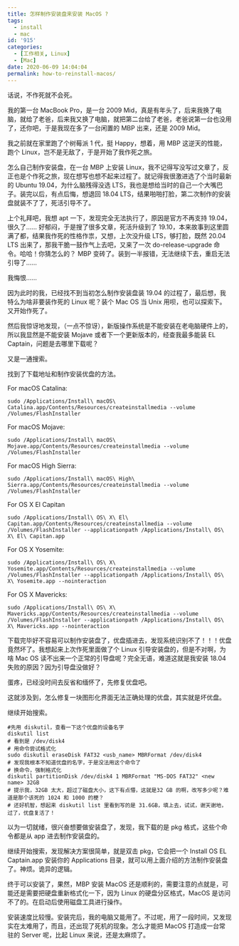 ```yaml
---
title: 怎样制作安装盘来安装 MacOS ?
tags:
  - install
  - mac
id: '915'
categories:
  - [工作相关, Linux]
  - [Mac]
date: 2020-06-09 14:04:04
permalink: how-to-reinstall-macos/
---
```


话说，不作死就不会死。

我的第一台 MacBook Pro，是一台 2009 Mid，真是有年头了，后来我换了电脑，就给了老爸，后来我又换了电脑，就把第二台给了老爸，老爸说第一台也没用了，还你吧，于是我现在多了一台闲置的 MBP 出来，还是 2009 Mid。

我之前就在家里跑了个树莓派 1 代，挺 Happy，想着，用 MBP 这逆天的性能，跑个 Linux，岂不是无敌了，于是开始了我作死之旅。
<!-- more -->
怎么自己制作安装盘，在一台 MBP 上安装 Linux，我不记得写没写过文章了，反正也是个作死之旅，现在想写也想不起来过程了。就记得我很激进选了个当时最新的 Ubuntu 19.04，为什么脑残得没选 LTS，我也是想给当时的自己一个大嘴巴子。装完以后，有点后悔，想退回 18.04 LTS，结果啪啪打脸，第二次制作的安装盘就装不了了，死活引导不了。

上个礼拜吧，我想 apt 一下，发现完全无法执行了，原因是官方不再支持 19.04，很久了…… 好郁闷，于是搜了很多文章，死活升级到了 19.10，本来故事到这里圆满了都，结果我作死的性格作祟，又想，上次没升级 LTS，够打脸，既然 20.04 LTS 出来了，那我干脆一鼓作气上去吧，又来了一次 do-release-upgrade 命令。哈哈！你猜怎么的？ MBP 变砖了。装到一半报错，无法继续下去，重启无法引导了……

我悔恨……

因为此时的我，已经找不到当初怎么制作安装盘装 19.04 的过程了，最后想，我特么为啥非要装作死的 Linux 呢？装个 Mac OS 当 Unix 用呗，也可以探索下。又开始作死了。

然后我惊讶地发现，（一点不惊讶），新版操作系统是不能安装在老电脑硬件上的，所以我显然是不能安装 Mojave 或者下一个更新版本的，经查我最多能装 EL Captain，问题是去哪里下载呢？

又是一通搜索。

找到了下载地址和制作安装优盘的方法。

For macOS Catalina:

```shell
sudo /Applications/Install\ macOS\ Catalina.app/Contents/Resources/createinstallmedia --volume /Volumes/FlashInstaller

```

For macOS Mojave:

```shell
sudo /Applications/Install\ macOS\ Mojave.app/Contents/Resources/createinstallmedia --volume /Volumes/FlashInstaller
```

For macOS High Sierra:

```shell
sudo /Applications/Install\ macOS\ High\ Sierra.app/Contents/Resources/createinstallmedia --volume /Volumes/FlashInstaller
```

For OS X El Capitan

```shell
sudo /Applications/Install\ OS\ X\ El\ Capitan.app/Contents/Resources/createinstallmedia --volume /Volumes/FlashInstaller --applicationpath /Applications/Install\ OS\ X\ El\ Capitan.app
```

For OS X Yosemite:

```shell
sudo /Applications/Install\ OS\ X\ Yosemite.app/Contents/Resources/createinstallmedia --volume /Volumes/FlashInstaller --applicationpath /Applications/Install\ OS\ X\ Yosemite.app --nointeraction
```

For OS X Mavericks:

```shell
sudo /Applications/Install\ OS\ X\ Mavericks.app/Contents/Resources/createinstallmedia --volume /Volumes/FlashInstaller --applicationpath /Applications/Install\ OS\ X\ Mavericks.app --nointeraction
```

下载完毕好不容易可以制作安装盘了，优盘插进去，发现系统识别不了！！！优盘竟然坏了。我想起来上次作死里面做了个 Linux 引导安装盘的，但是不对啊，为啥 Mac OS 读不出来一个正常的引导盘呢？完全无语，难道这就是我安装 18.04 失败的原因？因为引导盘没做好？

蛋疼，已经没时间去反省和缅怀了，先修复优盘吧。

这就涉及到，怎么修复一块图形化界面无法正确处理的优盘，其实就是坏优盘。

继续开始搜索。

```shell
#先用 diskutil，查看一下这个优盘的设备名字
diskutil list
# 看到是 /dev/disk4
# 用命令尝试格式化
sudo diskutil eraseDisk FAT32 <usb_name> MBRFormat /dev/disk4
# 发现我根本不知道优盘的名字，于是没法用这个命令了
# 换命令，强制格式化
diskutil partitionDisk /dev/disk4 1 MBRFormat "MS-DOS FAT32" <new name> 32GB
# 提示我，32GB 太大，超过了磁盘大小，这下有点懵，这就是32 GB 的啊，改写多少呢？难道是那个该死的 1024 和 1000 的梗？
# 还好机智，想起来 diskutil list 里看到写的是 31.6GB，填上去，试试，谢天谢地，过了，优盘复活了！
```

以为一切就绪，很兴奋想要做安装盘了，发现，我下载的是 pkg 格式，这些个命令都是从 app 进去制作安装盘的。

继续开始搜索，发现解决方案很简单，就是双击 pkg，它会把一个 Install OS EL Captain.app 安装你的 Applications 目录，就可以用上面介绍的方法制作安装盘了。神烦。诡异的逻辑。

终于可以安装了，果然，MBP 安装 MacOS 还是顺利的，需要注意的点就是，可能还是需要把硬盘重新格式化一下，因为 Linux 的硬盘分区格式，MacOS 是访问不了的。在启动后使用磁盘工具进行操作。

安装速度比较慢。安装完后，我的电脑又能用了。不过呢，用了一段时间，又发现实在太难用了，而且，还出现了死机的现象。怎么才能把 MacOS 打造成一台常驻的 Server 呢，比起 Linux 来说，还是太麻烦了。